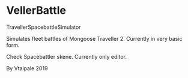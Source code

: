 # VellerBattle
TravellerSpacebattleSimulator

Simulates fleet battles of Mongoose Traveller 2.
Currently in very basic form.

Check Spacebattler skene. Currently only editor.

By Vtaipale 2019
